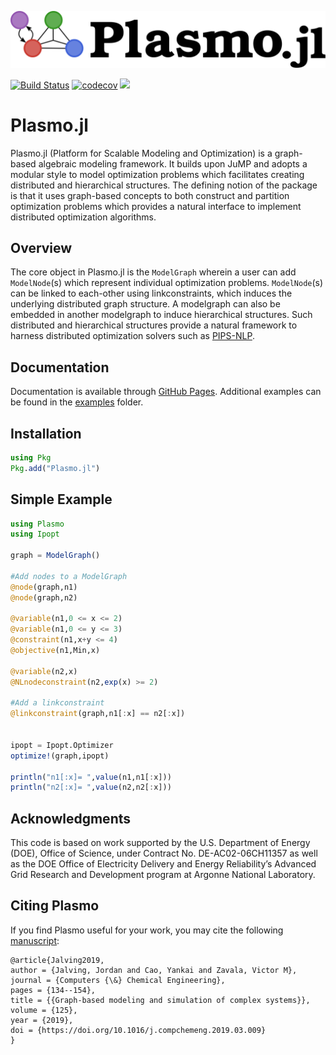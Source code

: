 ![Logo](./docs/plasmo3.svg)

[![Build Status](https://travis-ci.org/jalving/Plasmo.jl.svg?branch=master)](https://travis-ci.org/jalving/Plasmo.jl)
[![codecov](https://codecov.io/gh/jalving/Plasmo.jl/branch/master/graph/badge.svg)](https://codecov.io/gh/jalving/Plasmo.jl)
[![](https://img.shields.io/badge/docs-latest-blue.svg)](https://jalving.github.io/Plasmo.jl/dev/)

# Plasmo.jl
Plasmo.jl (Platform for Scalable Modeling and Optimization) is a graph-based algebraic modeling framework.  It builds upon
JuMP and adopts a modular style to model optimization problems which facilitates creating distributed and hierarchical structures.
The defining notion of the package is that it uses graph-based concepts to both construct and partition optimization problems which
provides a natural interface to implement distributed optimization algorithms.

## Overview
The core object in Plasmo.jl is the `ModelGraph` wherein a user can add `ModelNode`(s) which represent individual optimization problems. `ModelNode`(s) can be linked to each-other
using linkconstraints, which induces the underlying distributed graph structure.  A modelgraph can also be embedded in another modelgraph to induce hierarchical structures.
Such distributed and hierarchical structures provide a natural framework to harness distributed optimization solvers such as [PIPS-NLP](https://github.com/Argonne-National-Laboratory/PIPS/tree/master/PIPS-NLP).

## Documentation
Documentation is available through [GitHub Pages](https://jalving.github.io/Plasmo.jl/dev).
Additional examples can be found in the [examples](https://github.com/jalving/Plasmo.jl/tree/master/examples/ModelGraph) folder.

## Installation

```julia
using Pkg
Pkg.add("Plasmo.jl")
```

## Simple Example

```julia
using Plasmo
using Ipopt

graph = ModelGraph()

#Add nodes to a ModelGraph
@node(graph,n1)
@node(graph,n2)

@variable(n1,0 <= x <= 2)
@variable(n1,0 <= y <= 3)
@constraint(n1,x+y <= 4)
@objective(n1,Min,x)

@variable(n2,x)
@NLnodeconstraint(n2,exp(x) >= 2)

#Add a linkconstraint
@linkconstraint(graph,n1[:x] == n2[:x])


ipopt = Ipopt.Optimizer
optimize!(graph,ipopt)

println("n1[:x]= ",value(n1,n1[:x]))
println("n2[:x]= ",value(n2,n2[:x]))
```

## Acknowledgments
This code is based on work supported by the U.S. Department of Energy (DOE), Office of Science, under Contract No. DE-AC02-06CH11357 as well as the DOE Office of Electricity Delivery and Energy Reliability’s Advanced Grid Research and Development program at Argonne National Laboratory.

## Citing Plasmo
If you find Plasmo useful for your work, you may cite the following [manuscript](https://www.sciencedirect.com/science/article/abs/pii/S0098135418312687):

```
@article{Jalving2019,
author = {Jalving, Jordan and Cao, Yankai and Zavala, Victor M},
journal = {Computers {\&} Chemical Engineering},
pages = {134--154},
title = {{Graph-based modeling and simulation of complex systems}},
volume = {125},
year = {2019},
doi = {https://doi.org/10.1016/j.compchemeng.2019.03.009}
}
```
